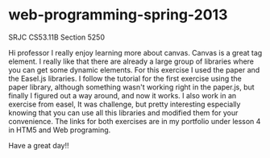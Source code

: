 web-programming-spring-2013
=================

SRJC CS53.11B Section 5250

Hi professor
I really enjoy learning more about canvas. Canvas is a great tag element. I really like that there are already a large group of libraries where you can get some dynamic elements. For this exercise I used the paper and the Easel.js libraries. I follow the tutorial for the first exercise using the paper library, although something wasn't working right in the paper.js, but finally I figured out a way around, and now it works. I also work in an exercise from easel, It was challenge, but pretty interesting especially knowing that you can use all this libraries and modified them for your convenience. The links for both exercises are in my portfolio under lesson 4 in HTM5 and Web programing.

Have a great day!!

